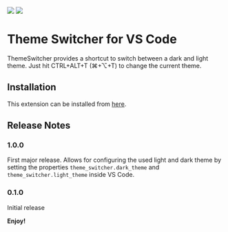 <a href="https://marketplace.visualstudio.com/items?itemName=latusinski.theme-switcher">![](https://img.shields.io/vscode-marketplace/v/latusinski.theme-switcher.svg)</a>
<a href="https://marketplace.visualstudio.com/items?itemName=latusinski.theme-switcher">![](https://img.shields.io/vscode-marketplace/r/latusinski.theme-switcher.svg)</a>


# Theme Switcher for VS Code

ThemeSwitcher provides a shortcut to switch between a dark and light theme. Just hit CTRL+ALT+T (⌘+⌥+T) to change the current theme.

## Installation

This extension can be installed from [here](https://marketplace.visualstudio.com/items?itemName=latusinski.theme-switcher).

## Release Notes

### 1.0.0

First major release. Allows for configuring the used light and dark theme by setting the properties `theme_switcher.dark_theme` and `theme_switcher.light_theme` inside VS Code.

### 0.1.0

Initial release


**Enjoy!**
